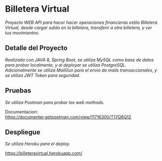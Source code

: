 # Billetera Virtual

_Proyecto WEB API para hacer hacer operaciones financieras estilo Billetera Virtual, desde cargar saldo en la billetera, transferir a otra billetera, y ver tus movimientos._

## Detalle del Proyecto

_Realizado con JAVA 8, Spring Boot, se utiliza MySQL como base de datos para probar localmente, y al deployar se utiliza PostgreSQL._
_Adicionalmente se utiliza MailGun para el envio de mails transaccionales, y se utiliza JWT Token para seguridad._

## Pruebas

_Se utiliza Postman para probar los web methods._

Documentacion: 
https://documenter.getpostman.com/view/11716300/T17Q6Q12

## Despliegue

_Se utiliza Heroku para el deploy._

https://billeteravirtual.herokuapp.com/
